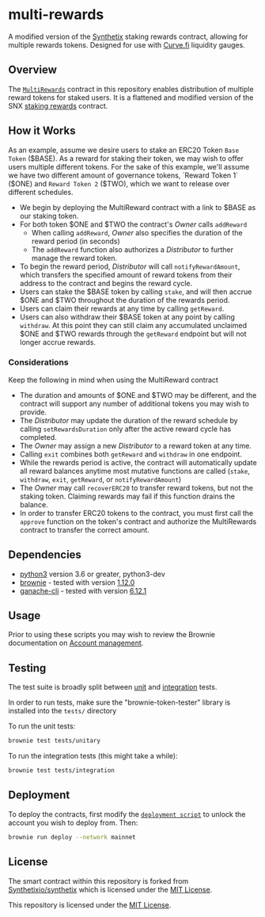 # multi-rewards
A modified version of the [Synthetix](https://github.com/Synthetixio/synthetix) staking rewards contract, allowing for multiple rewards tokens. Designed for use with [Curve.fi](https://github.com/curvefi) liquidity gauges.

## Overview

The [`MultiRewards`](contracts/MultiRewards.sol) contract in this repository enables distribution of multiple reward tokens for staked users.  It is a flattened and modified version of the SNX [staking rewards](https://github.com/Synthetixio/synthetix/blob/master/contracts/StakingRewards.sol) contract.

## How it Works

As an example, assume we desire users to stake an ERC20 Token `Base Token` ($BASE).  As a reward for staking their token, we may wish to offer users multiple different tokens.  For the sake of this example, we'll assume we have two different amount of governance tokens, `Reward Token 1` ($ONE) and `Reward Token 2` ($TWO), which we want to release over different schedules.

 * We begin by deploying the MultiReward contract with a link to $BASE as our staking token.
 * For both token $ONE and $TWO the contract's _Owner_ calls `addReward`
    * When calling `addReward`, _Owner_ also specifies the duration of the reward period (in seconds)
    * The `addReward` function also authorizes a _Distributor_ to further manage the reward token.
 * To begin the reward period, _Distributor_ will call `notifyRewardAmount`, which transfers the specified amount of reward tokens from their address to the contract and begins the reward cycle.
 * Users can stake the $BASE token by calling `stake`, and will then accrue $ONE and $TWO throughout the duration of the rewards period.
 * Users can claim their rewards at any time by calling `getReward`.
 * Users can also withdraw their $BASE token at any point by calling `withdraw`.  At this point they can still claim any accumulated unclaimed $ONE and $TWO rewards through the `getReward` endpoint but will not longer accrue rewards.

### Considerations

Keep the following in mind when using the MultiReward contract

 * The duration and amounts of $ONE and $TWO may be different, and the contract will support any number of additional tokens you may wish to provide.
 * The _Distributor_ may update the duration of the reward schedule by calling `setRewardsDuration` only after the active reward cycle has completed.
 * The _Owner_ may assign a new _Distributor_ to a reward token at any time.
 * Calling `exit` combines both `getReward` and `withdraw` in one endpoint.
 * While the rewards period is active, the contract will automatically update all reward balances anytime most mutative functions are called (`stake`, `withdraw`, `exit`, `getReward`, or `notifyRewardAmount`)
 * The _Owner_ may call `recoverERC20` to transfer reward tokens, but not the staking token.  Claiming rewards may fail if this function drains the balance.
 * In order to transfer ERC20 tokens to the contract, you must first call the `approve` function on the token's contract and authorize the MultiRewards contract to transfer the correct amount.

## Dependencies

* [python3](https://www.python.org/downloads/release/python-368/) version 3.6 or greater, python3-dev
* [brownie](https://github.com/iamdefinitelyahuman/brownie) - tested with version [1.12.0](https://github.com/eth-brownie/brownie/releases/tag/v1.12.0)
* [ganache-cli](https://github.com/trufflesuite/ganache-cli) - tested with version [6.12.1](https://github.com/trufflesuite/ganache-cli/releases/tag/v6.12.1)

## Usage

Prior to using these scripts you may wish to review the Brownie documentation on [Account management](https://eth-brownie.readthedocs.io/en/stable/account-management.html).

## Testing

The test suite is broadly split between [unit](tests/unitary) and [integration](tests/integration) tests.

In order to run tests, make sure the "brownie-token-tester" library is installed into the `tests/` directory

To run the unit tests:

```bash
brownie test tests/unitary
```

To run the integration tests (this might take a while):

```bash
brownie test tests/integration
```

## Deployment

To deploy the contracts, first modify the [`deployment script`](scripts/deploy.py) to unlock the account you wish to deploy from. Then:

```bash
brownie run deploy --network mainnet
```

## License

The smart contract within this repository is forked from [Synthetixio/synthetix](https://github.com/Synthetixio/synthetix/tree/master) which is licensed under the [MIT License](https://github.com/Synthetixio/synthetix/blob/develop/LICENSE).

This repository is licensed under the [MIT License](LICENSE).
